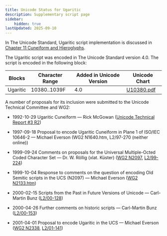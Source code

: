 ```yaml
---
title: Unicode Status for Ugaritic
description: Supplementary script page
sidebar:
    hidden: true
lastUpdated: 2025-09-10
---
```


In The Unicode Standard, Ugaritic script implementation is discussed in [Chapter 11 Cuneiform and Hieroglyphs](https://www.unicode.org/versions/latest/core-spec/chapter-11/#G26461).

[comment]: # (end of intro)

[comment]: # (start of blocks)

The Ugaritic script was encoded in The Unicode Standard version 4.0. The script is encoded in the following block:

| Blocks  |  Character Range  |  Added in Unicode Version  |  Unicode Chart  |
| ------- | ----------------- | -------------------------- | --------------- |
| Ugaritic  |  10380..1039F  |  4.0  |  [U10380.pdf](http://www.unicode.org/charts/PDF/U10380.pdf)  |

[comment]: # (end of blocks)

[comment]: # (start of chars)



[comment]: # (end of chars)

[comment]: # (start of rest)

A number of proposals for its inclusion were submitted to the Unicode Technical Committee and WG2:

- 1992-10-29 Ugaritic Cuneiform — Rick McGowan ([Unicode Technical Report #3 R2](http://www.unicode.org/reports/tr3-2/))

- 1997-09-18 Proposal to encode Ugaritic Cuneiform in Plane 1 of ISO/IEC 10646-2 — Michael Everson (WG2 N1640.htm, L2/97-270 (neither online))

- 1999-09-24 Comments on proposals for the Universal Multiple-Octed Coded Character Set — Dr. W. Röllig (xlat. Küster) ([WG2 N2097](https://www.unicode.org/wg2/docs/n2097.pdf), [L2/99-224](http://www.unicode.org/cgi-bin/GetMatchingDocs.pl?L2/99-224))

- 1999-10-04 Response to comments on the question of encoding Old Semitic scripts in the UCS (N2097) — Michael Everson ([WG2 N2133.htm](https://www.unicode.org/wg2/docs/n2133.htm))

- 2000-02-15 Scripts from the Past in Future Versions of Unicode — Carl-Martin Bunz ([L2/00-128](http://www.unicode.org/cgi-bin/GetMatchingDocs.pl?L2/00-128))

- 2000-04-26 Further comments on historic scripts — Carl-Martin Bunz ([L2/00-153](http://www.unicode.org/cgi-bin/GetMatchingDocs.pl?L2/00-153))

- 2001-04-01 Proposal to encode Ugaritic in the UCS — Michael Everson ([WG2 N2338](https://www.unicode.org/wg2/docs/n2338.pdf), [L2/01-141](http://www.unicode.org/cgi-bin/GetMatchingDocs.pl?L2/01-141))
